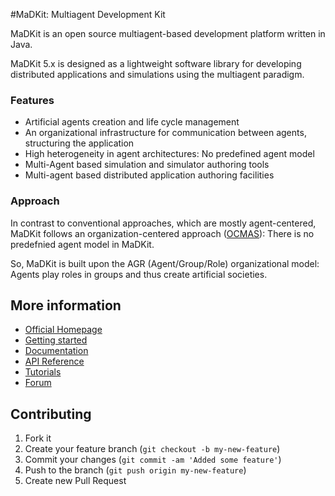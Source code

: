 #MaDKit: Multiagent Development Kit

MaDKit is an open source multiagent-based development platform written in Java.

MaDKit 5.x is designed as a lightweight software library for developing distributed applications and simulations using the multiagent paradigm.

### Features

* Artificial agents creation and life cycle management
* An organizational infrastructure for communication between agents, structuring the application
* High heterogeneity in agent architectures: No predefined agent model
* Multi-Agent based simulation and simulator authoring tools
* Multi-agent based distributed application authoring facilities


### Approach

In contrast to conventional approaches, which are mostly agent-centered, MaDKit follows an organization-centered approach ([OCMAS][1]): There is no predefnied agent model in MaDKit. 

So, MaDKit is built upon the AGR (Agent/Group/Role) organizational model: Agents play roles in groups and thus create artificial societies.
 
[1]: http://www.lirmm.fr/~fmichel/publi/pdfs/ferber04ocmas.pdf

## More information

* [Official Homepage](http://www.madkit.net)
* [Getting started](http://www.madkit.net/madkit/README.html)
* [Documentation](http://www.madkit.net/madkit/documents.php)
* [API Reference](http://www.madkit.net/madkit/docs/api)
* [Tutorials](http://www.madkit.net/madkit/tutorials)
* [Forum](http://www.madkit.net/madkit/forum)

## Contributing

1. Fork it
2. Create your feature branch (`git checkout -b my-new-feature`)
3. Commit your changes (`git commit -am 'Added some feature'`)
4. Push to the branch (`git push origin my-new-feature`)
5. Create new Pull Request

